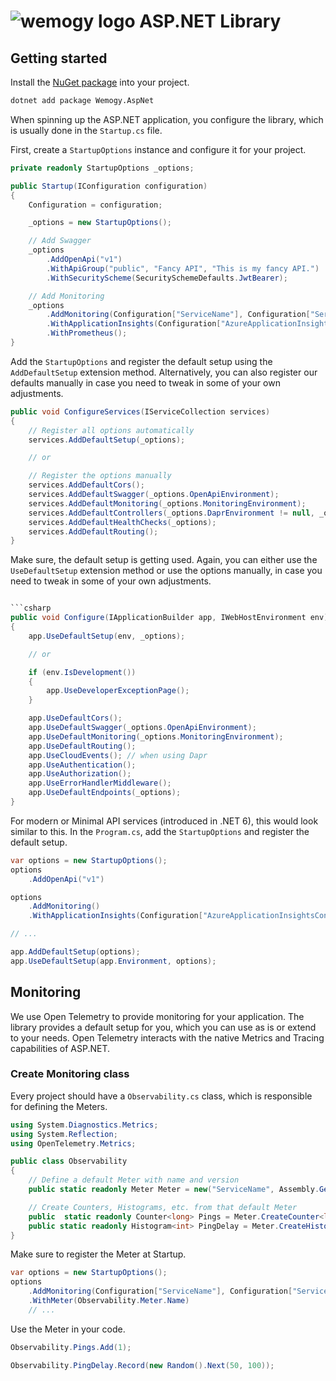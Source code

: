# ![wemogy logo](https://wemogyimages.blob.core.windows.net/logos/wemogy-github-tiny.png) ASP.NET Library

## Getting started

Install the [NuGet package](https://www.nuget.org/packages/Wemogy.AspNet) into your project.

```bash
dotnet add package Wemogy.AspNet
```

When spinning up the ASP.NET application, you configure the library, which is usually done in the `Startup.cs` file.

First, create a `StartupOptions` instance and configure it for your project.

```csharp
private readonly StartupOptions _options;

public Startup(IConfiguration configuration)
{
    Configuration = configuration;

    _options = new StartupOptions();

    // Add Swagger
    _options
        .AddOpenApi("v1")
        .WithApiGroup("public", "Fancy API", "This is my fancy API.")
        .WithSecurityScheme(SecuritySchemeDefaults.JwtBearer);

    // Add Monitoring
    _options
        .AddMonitoring(Configuration["ServiceName"], Configuration["ServiceVersion"])
        .WithApplicationInsights(Configuration["AzureApplicationInsightsConnectionString"])
        .WithPrometheus();
}
```

Add the `StartupOptions` and register the default setup using the `AddDefaultSetup` extension method. Alternatively, you can also register our defaults manually in case you need to tweak in some of your own adjustments.

```csharp
public void ConfigureServices(IServiceCollection services)
{
    // Register all options automatically
    services.AddDefaultSetup(_options);

    // or

    // Register the options manually
    services.AddDefaultCors();
    services.AddDefaultSwagger(_options.OpenApiEnvironment);
    services.AddDefaultMonitoring(_options.MonitoringEnvironment);
    services.AddDefaultControllers(_options.DaprEnvironment != null, _options.SuppressImplicitRequiredAttributeForNonNullableReferenceTypes);
    services.AddDefaultHealthChecks(_options);
    services.AddDefaultRouting();
}
```

Make sure, the default setup is getting used. Again, you can either use the `UseDefaultSetup` extension method or use the options manually, in case you need to tweak in some of your own adjustments.

```csharp

```csharp
public void Configure(IApplicationBuilder app, IWebHostEnvironment env)
{
    app.UseDefaultSetup(env, _options);

    // or

    if (env.IsDevelopment())
    {
        app.UseDeveloperExceptionPage();
    }

    app.UseDefaultCors();
    app.UseDefaultSwagger(_options.OpenApiEnvironment);
    app.UseDefaultMonitoring(_options.MonitoringEnvironment);
    app.UseDefaultRouting();
    app.UseCloudEvents(); // when using Dapr
    app.UseAuthentication();
    app.UseAuthorization();
    app.UseErrorHandlerMiddleware();
    app.UseDefaultEndpoints(_options);
}
```

For modern or Minimal API services (introduced in .NET 6), this would look similar to this. In the `Program.cs`, add the `StartupOptions` and register the default setup.

```csharp
var options = new StartupOptions();
options
    .AddOpenApi("v1")

options
    .AddMonitoring()
    .WithApplicationInsights(Configuration["AzureApplicationInsightsConnectionString"])

// ...

app.AddDefaultSetup(options);
app.UseDefaultSetup(app.Environment, options);
```

## Monitoring

We use Open Telemetry to provide monitoring for your application. The library provides a default setup for you, which you can use as is or extend to your needs. Open Telemetry interacts with the native Metrics and Tracing capabilities of ASP.NET.

### Create Monitoring class

Every project should have a `Observability.cs` class, which is responsible for defining the Meters.

```csharp
using System.Diagnostics.Metrics;
using System.Reflection;
using OpenTelemetry.Metrics;

public class Observability
{
    // Define a default Meter with name and version
    public static readonly Meter Meter = new("ServiceName", Assembly.GetExecutingAssembly().GetName().Version?.ToString() ?? "0.0.0");

    // Create Counters, Histograms, etc. from that default Meter
    public  static readonly Counter<long> Pings = Meter.CreateCounter<long>("service_countername", description: "Total number of pings");
    public static readonly Histogram<int> PingDelay = Meter.CreateHistogram<int>("service_histgramname", "ms", "Think time in ms for a ping");
}
```

Make sure to register the Meter at Startup.

```csharp
var options = new StartupOptions();
options
    .AddMonitoring(Configuration["ServiceName"], Configuration["ServiceVersion"])
    .WithMeter(Observability.Meter.Name)
    // ...
```

Use the Meter in your code.

```csharp
Observability.Pings.Add(1);

Observability.PingDelay.Record(new Random().Next(50, 100));
```
